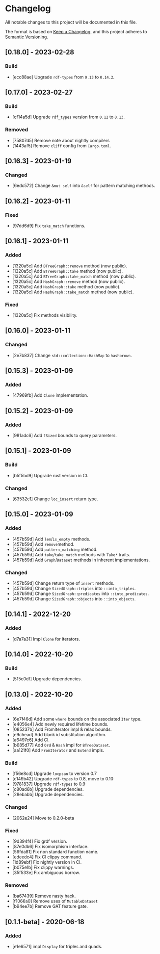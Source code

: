 # Changelog

All notable changes to this project will be documented in this file.

The format is based on [Keep a Changelog](https://keepachangelog.com/en/1.0.0/),
and this project adheres to [Semantic Versioning](https://semver.org/spec/v2.0.0.html).

## [0.18.0] - 2023-02-28

### Build

- [ecc88ae] Upgrade `rdf-types` from `0.13` to `0.14.2`.

## [0.17.0] - 2023-02-27

### Build

- [cf14a5d] Upgrade `rdf_types` version from `0.12` to `0.13`.

### Removed

- [75807d5] Remove note about nightly compilers
- [1443af5] Remove `cliff` config from `Cargo.toml`.

## [0.16.3] - 2023-01-19

### Changed

- [6edc572] Change `&mut self` into `&self` for pattern matching methods.

## [0.16.2] - 2023-01-11

### Fixed

- [97dd6d9] Fix `take_match` functions.

## [0.16.1] - 2023-01-11

### Added

- [1320a5c] Add `BTreeGraph::remove` method (now public).
- [1320a5c] Add `BTreeGraph::take` method (now public).
- [1320a5c] Add `BTreeGraph::take_match` method (now public).
- [1320a5c] Add `HashGraph::remove` method (now public).
- [1320a5c] Add `HashGraph::take` method (now public).
- [1320a5c] Add `HashGraph::take_match` method (now public).

### Fixed

- [1320a5c] Fix methods visibility.

## [0.16.0] - 2023-01-11

### Changed

- [2e7b837] Change `std::collection::HashMap` to `hashbrown`.

## [0.15.3] - 2023-01-09

### Added

- [47969fb] Add `Clone` implementation.

## [0.15.2] - 2023-01-09

### Added

- [981adc6] Add `?Sized` bounds to query parameters.

## [0.15.1] - 2023-01-09

### Build

- [b5f5bd9] Upgrade rust version in CI.

### Changed

- [63532e1] Change `loc_insert` return type.

## [0.15.0] - 2023-01-09

### Added

- [457b59d] Add `len`/`is_empty` methods.
- [457b59d] Add `remove`method.
- [457b59d] Add `pattern_matching` method.
- [457b59d] Add `take`/`take_match` methods with `Take*` traits.
- [457b59d] Add `Graph`/`Dataset` methods in inherent implementations.

### Changed

- [457b59d] Change return type of `insert` methods.
- [457b59d] Change `SizedGraph::triples` into `::into_triples`.
- [457b59d] Change `SizedGraph::predicates` into `::into_predicates`.
- [457b59d] Change `SizedGraph::objects` into `::into_objects`.

## [0.14.1] - 2022-12-20

### Added

- [d7a7a31] Impl `Clone` for iterators.

## [0.14.0] - 2022-10-20

### Build

- [515c0df] Upgrade dependencies.

## [0.13.0] - 2022-10-20

### Added

- [6e7f46d] Add some `where` bounds on the associated `Iter` type.
- [e4056e4] Add newly required lifetime bounds.
- [085237b] Add FromIterator impl & relax bounds.
- [e9c5ead] Add blank id substitution algorithm.
- [a6497c6] Add CI.
- [b685d77] Add `Ord` & `Hash` impl for `BTreeDataset`.
- [aa121f0] Add `FromIterator` and `Extend` impls.

### Build

- [f56e8cd] Upgrade `locpsan` to version 0.7
- [c149b42] Upgrade `rdf-types` to 0.8, move to 0.10
- [9781837] Upgrade `rdf-types` to 0.9
- [c80ad6b] Upgrade dependencies.
- [28ebabb] Upgrade dependencies.

### Changed

- [2062e24] Move to 0.2.0-beta

### Fixed

- [9d394f4] Fix grdf version.
- [87e0db6] Fix isomorphism interface.
- [56fda81] Fix non standard function name.
- [edeedc4] Fix CI clippy command.
- [1d89ebf] Fix nightly version in CI.
- [b075e1b] Fix clippy warnings.
- [35f533e] Fix ambiguous borrow.

### Removed

- [ba67439] Remove nasty hack.
- [f1066a0] Remove uses of `MutableDataset`
- [b94ee7b] Remove GAT feature gate.

## [0.1.1-beta] - 2020-06-18

### Added

- [e1e6571] impl `Display` for triples and quads.

